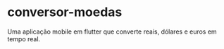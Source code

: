 # conversor-moedas
Uma aplicação mobile em flutter que converte reais, dólares e euros em tempo real.
